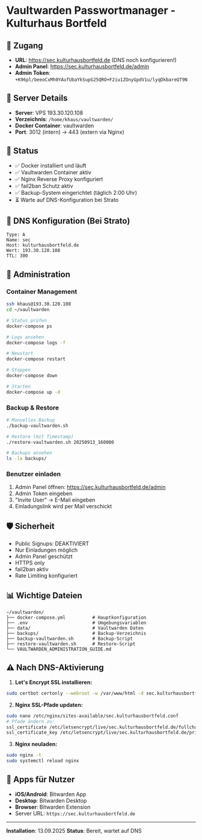 # Vaultwarden Passwortmanager - Kulturhaus Bortfeld

## 🔐 Zugang
- **URL**: https://sec.kulturhausbortfeld.de (DNS noch konfigurieren!)
- **Admin Panel**: https://sec.kulturhausbortfeld.de/admin
- **Admin Token**: `+K96pl/beeoCxMh0YAufUbaYkSupG25QRO+F2iu1ZOnyGpdV1u/lyqDkbareQT9N`

## 📍 Server Details
- **Server**: VPS 193.30.120.108
- **Verzeichnis**: `/home/khaus/vaultwarden/`
- **Docker Container**: vaultwarden
- **Port**: 3012 (intern) → 443 (extern via Nginx)

## 🚀 Status
- ✅ Docker installiert und läuft
- ✅ Vaultwarden Container aktiv
- ✅ Nginx Reverse Proxy konfiguriert
- ✅ fail2ban Schutz aktiv
- ✅ Backup-System eingerichtet (täglich 2:00 Uhr)
- ⏳ Warte auf DNS-Konfiguration bei Strato

## 📝 DNS Konfiguration (Bei Strato)
```
Type: A
Name: sec
Host: kulturhausbortfeld.de
Wert: 193.30.120.108
TTL: 300
```

## 🔧 Administration

### Container Management
```bash
ssh khaus@193.30.120.108
cd ~/vaultwarden

# Status prüfen
docker-compose ps

# Logs ansehen
docker-compose logs -f

# Neustart
docker-compose restart

# Stoppen
docker-compose down

# Starten
docker-compose up -d
```

### Backup & Restore
```bash
# Manuelles Backup
./backup-vaultwarden.sh

# Restore (mit Timestamp)
./restore-vaultwarden.sh 20250913_160000

# Backups ansehen
ls -la backups/
```

### Benutzer einladen
1. Admin Panel öffnen: https://sec.kulturhausbortfeld.de/admin
2. Admin Token eingeben
3. "Invite User" → E-Mail eingeben
4. Einladungslink wird per Mail verschickt

## 🛡️ Sicherheit
- Public Signups: DEAKTIVIERT
- Nur Einladungen möglich
- Admin Panel geschützt
- HTTPS only
- fail2ban aktiv
- Rate Limiting konfiguriert

## 📊 Wichtige Dateien
```
~/vaultwarden/
├── docker-compose.yml          # Hauptkonfiguration
├── .env                        # Umgebungsvariablen
├── data/                       # Vaultwarden Daten
├── backups/                    # Backup-Verzeichnis
├── backup-vaultwarden.sh       # Backup-Script
├── restore-vaultwarden.sh      # Restore-Script
└── VAULTWARDEN_ADMINISTRATION_GUIDE.md
```

## ⚠️ Nach DNS-Aktivierung

1. **Let's Encrypt SSL installieren:**
```bash
sudo certbot certonly --webroot -w /var/www/html -d sec.kulturhausbortfeld.de
```

2. **Nginx SSL-Pfade updaten:**
```bash
sudo nano /etc/nginx/sites-available/sec.kulturhausbortfeld.conf
# Pfade ändern zu:
ssl_certificate /etc/letsencrypt/live/sec.kulturhausbortfeld.de/fullchain.pem;
ssl_certificate_key /etc/letsencrypt/live/sec.kulturhausbortfeld.de/privkey.pem;
```

3. **Nginx neuladen:**
```bash
sudo nginx -t
sudo systemctl reload nginx
```

## 📱 Apps für Nutzer
- **iOS/Android**: Bitwarden App
- **Desktop**: Bitwarden Desktop
- **Browser**: Bitwarden Extension
- Server URL: `https://sec.kulturhausbortfeld.de`

---
**Installation**: 13.09.2025
**Status**: Bereit, wartet auf DNS